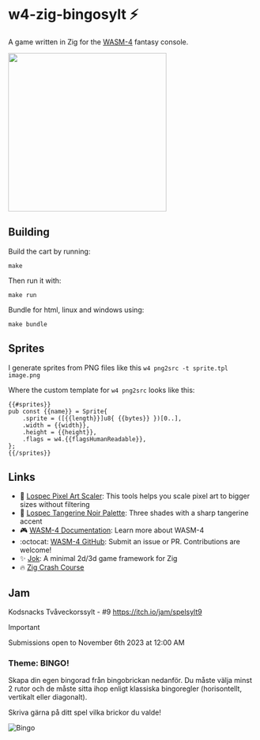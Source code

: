 # w4-zig-bingosylt :zap:

A game written in Zig for the [WASM-4](https://wasm4.org) fantasy console.

<img src="https://i.imgur.com/VU2HYxl.png" width="320">

## Building

Build the cart by running:

```shell
make
```

Then run it with:

```shell
make run
```

Bundle for html, linux and windows using:

```shell
make bundle
```

## Sprites

I generate sprites from PNG files like this `w4 png2src -t sprite.tpl image.png`

Where the custom template for `w4 png2src` looks like this:
```zig
{{#sprites}}
pub const {{name}} = Sprite{
    .sprite = ([{{length}}]u8{ {{bytes}} })[0..],
    .width = {{width}},
    .height = {{height}},
    .flags = w4.{{flagsHumanReadable}},
};
{{/sprites}}
```

## Links

- :art: [Lospec Pixel Art Scaler](https://lospec.com/pixel-art-scaler/): This tools helps you scale pixel art to bigger sizes without filtering
- :tangerine: [Lospec Tangerine Noir Palette](https://lospec.com/palette-list/tangerine-noir): Three shades with a sharp tangerine accent
- :video_game: [WASM-4 Documentation](https://wasm4.org/docs): Learn more about WASM-4
- :octocat: [WASM-4 GitHub](https://github.com/aduros/wasm4): Submit an issue or PR. Contributions are welcome!
- :sparkles: [Jok](https://github.com/Jack-Ji/jok): A minimal 2d/3d game framework for Zig
- :fire: [Zig Crash Course](https://ikrima.dev/dev-notes/zig/zig-crash-course/)

## Jam

Kodsnacks Tvåveckorssylt - #9
<https://itch.io/jam/spelsylt9>

> [!IMPORTANT]
> Submissions open to November 6th 2023 at 12:00 AM

### Theme: BINGO!

Skapa din egen bingorad från bingobrickan nedanför. Du måste välja minst 2 rutor och de måste sitta ihop enligt klassiska bingoregler (horisontellt, vertikalt eller diagonalt).

Skriva gärna på ditt spel vilka brickor du valde!

![Bingo](https://i.imgur.com/K96Cb2N.png)
